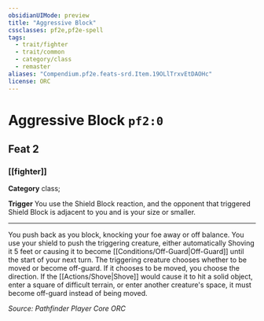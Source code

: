 ```yaml
---
obsidianUIMode: preview
title: "Aggressive Block"
cssclasses: pf2e,pf2e-spell
tags:
  - trait/fighter
  - trait/common
  - category/class
  - remaster
aliases: "Compendium.pf2e.feats-srd.Item.19OLlTrxvEtDAOHc"
license: ORC
---
```

# Aggressive Block `pf2:0`
## Feat 2
### [[fighter]]

**Category** class; 




**Trigger** You use the Shield Block reaction, and the opponent that triggered Shield Block is adjacent to you and is your size or smaller.

* * *

You push back as you block, knocking your foe away or off balance. You use your shield to push the triggering creature, either automatically Shoving it 5 feet or causing it to become [[Conditions/Off-Guard|Off-Guard]] until the start of your next turn. The triggering creature chooses whether to be moved or become off-guard. If it chooses to be moved, you choose the direction. If the [[Actions/Shove|Shove]] would cause it to hit a solid object, enter a square of difficult terrain, or enter another creature's space, it must become off-guard instead of being moved.

*Source: Pathfinder Player Core*
*ORC*